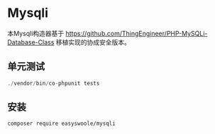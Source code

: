 # Mysqli
本Mysqli构造器基于 https://github.com/ThingEngineer/PHP-MySQLi-Database-Class 移植实现的协成安全版本。
## 单元测试
```php
./vendor/bin/co-phpunit tests
```

## 安装
```
composer require easyswoole/mysqli
```
